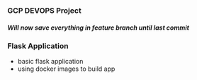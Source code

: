 ### GCP DEVOPS Project
##### Will now save everything in feature branch until last commit
### Flask Application
 - basic flask application
 - using docker images to build app